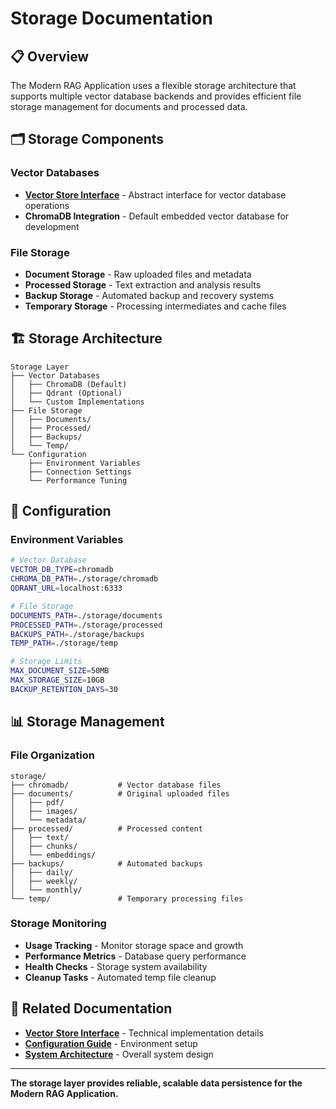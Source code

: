 # Storage Documentation

## 📋 Overview

The Modern RAG Application uses a flexible storage architecture that supports multiple vector database backends and provides efficient file storage management for documents and processed data.

## 🗂️ Storage Components

### Vector Databases
- **[Vector Store Interface](vector_store.md)** - Abstract interface for vector database operations
- **ChromaDB Integration** - Default embedded vector database for development

### File Storage
- **Document Storage** - Raw uploaded files and metadata
- **Processed Storage** - Text extraction and analysis results  
- **Backup Storage** - Automated backup and recovery systems
- **Temporary Storage** - Processing intermediates and cache files

## 🏗️ Storage Architecture

```
Storage Layer
├── Vector Databases
│   ├── ChromaDB (Default)
│   ├── Qdrant (Optional)
│   └── Custom Implementations
├── File Storage
│   ├── Documents/
│   ├── Processed/
│   ├── Backups/
│   └── Temp/
└── Configuration
    ├── Environment Variables
    ├── Connection Settings
    └── Performance Tuning
```

## 🔧 Configuration

### Environment Variables
```bash
# Vector Database
VECTOR_DB_TYPE=chromadb
CHROMA_DB_PATH=./storage/chromadb
QDRANT_URL=localhost:6333

# File Storage
DOCUMENTS_PATH=./storage/documents
PROCESSED_PATH=./storage/processed
BACKUPS_PATH=./storage/backups
TEMP_PATH=./storage/temp

# Storage Limits
MAX_DOCUMENT_SIZE=50MB
MAX_STORAGE_SIZE=10GB
BACKUP_RETENTION_DAYS=30
```

## 📊 Storage Management

### File Organization
```
storage/
├── chromadb/           # Vector database files
├── documents/          # Original uploaded files
│   ├── pdf/
│   ├── images/
│   └── metadata/
├── processed/          # Processed content
│   ├── text/
│   ├── chunks/
│   └── embeddings/
├── backups/            # Automated backups
│   ├── daily/
│   ├── weekly/
│   └── monthly/
└── temp/               # Temporary processing files
```

### Storage Monitoring
- **Usage Tracking** - Monitor storage space and growth
- **Performance Metrics** - Database query performance
- **Health Checks** - Storage system availability
- **Cleanup Tasks** - Automated temp file cleanup

## 🔗 Related Documentation

- **[Vector Store Interface](vector_store.md)** - Technical implementation details
- **[Configuration Guide](../configuration.md)** - Environment setup
- **[System Architecture](../architecture.md)** - Overall system design

---

**The storage layer provides reliable, scalable data persistence for the Modern RAG Application.**
